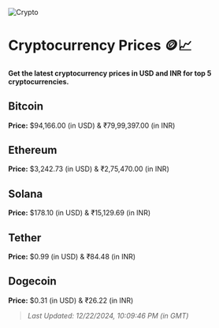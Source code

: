
![Crypto](https://www.techguide.com.au/wp-content/uploads/2020/11/crypto3.jpeg)

# Cryptocurrency Prices 🪙📈

#### Get the latest cryptocurrency prices in USD and INR for top 5 cryptocurrencies.

## Bitcoin

**Price:** $94,166.00 (in USD) & ₹79,99,397.00 (in INR)

## Ethereum

**Price:** $3,242.73 (in USD) & ₹2,75,470.00 (in INR)

## Solana

**Price:** $178.10 (in USD) & ₹15,129.69 (in INR)

## Tether

**Price:** $0.99 (in USD) & ₹84.48 (in INR)

## Dogecoin

**Price:** $0.31 (in USD) & ₹26.22 (in INR)

> _Last Updated: 12/22/2024, 10:09:46 PM (in GMT)_

